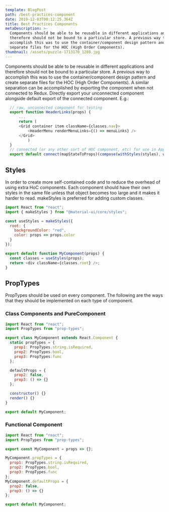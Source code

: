 ```yaml
---
template: BlogPost
path: /best-practices-component
date: 2019-12-03T00:12:25.364Z
title: Best Practices Components
metaDescription: >-
  Components should be able to be reusable in different applications and
  therefore should not be bound to a particular store. A previous way to
  accomplish this was to use the container/component design pattern and create
  separate files for the HOC (High Order Components).
thumbnail: /assets/puzzle-1713170_1280.jpg
---
```

Components should be able to be reusable in different applications and therefore should not be bound to a particular store. A previous way to accomplish this was to use the container/component design pattern and create separate files for the HOC (High Order Components). A similar separation can be accomplished by exporting the component when not connected to Redux. Directly export your unconnected component alongside default export of the connected component. E.g.:

```javascript
  // raw, unconnected component for testing
  export function HeaderLinks(props) {
      ...
      return (
      <Grid container item className={classes.nav}>
          <HeaderMenu renderMenuLinks={() => menuLinks} />
      </Grid>
          )
  }
  // connected (or any other sort of HOC component, etc) for use in App
  export default connect(mapStateToProps)(compose(withStyles(styles), withWidth())(HeaderLinks));
```

## Styles

In order to create more self-contained code and to reduce the overhead of using extra HoC components. Each component should have their own styles in the same file unless that object becomes too large and it makes it harder to read. makeStyles is preferred for adding custom classes.

```javascript
import React from "react";
import { makeStyles } from "@material-ui/core/styles";

const useStyles = makeStyles({
  root: {
    backgroundColor: "red",
    color: props => props.color
  }
});

export default function MyComponent(props) {
  const classes = useStyles(props);
  return <div className={classes.root} />;
}
```

## PropTypes

PropTypes should be used on every component. The following are the ways that they should be implemented on each type of component.

### Class Components and PureComponent

```javascript
import React from "react";
import PropTypes from "prop-types";

export class MyComponent extends React.Component {
  static propTypes = {
    prop1: PropTypes.string.isRequired,
    prop2: PropTypes.bool,
    prop3: PropTypes.func
  };

  defaultProps = {
    prop2: false,
    prop3: () => {}
  };

  constructor() {}
  render() {}
}

export default MyComponent;
```

### Functional Component

```javascript
import React from "react";
import PropTypes from "prop-types";

export const MyComponent = props => {};

MyComponent.propTypes = {
  prop1: PropTypes.string.isRequired,
  prop2: PropTypes.bool,
  prop3: PropTypes.func
};
MyComponent.defaultProps = {
  prop2: false,
  prop3: () => {}
};

export default MyComponent;
```
